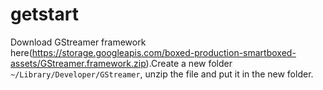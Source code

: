 # getstart

Download GStreamer framework here(https://storage.googleapis.com/boxed-production-smartboxed-assets/GStreamer.framework.zip).Create a new folder `~/Library/Developer/GStreamer`, unzip the file and put it in the new folder.
